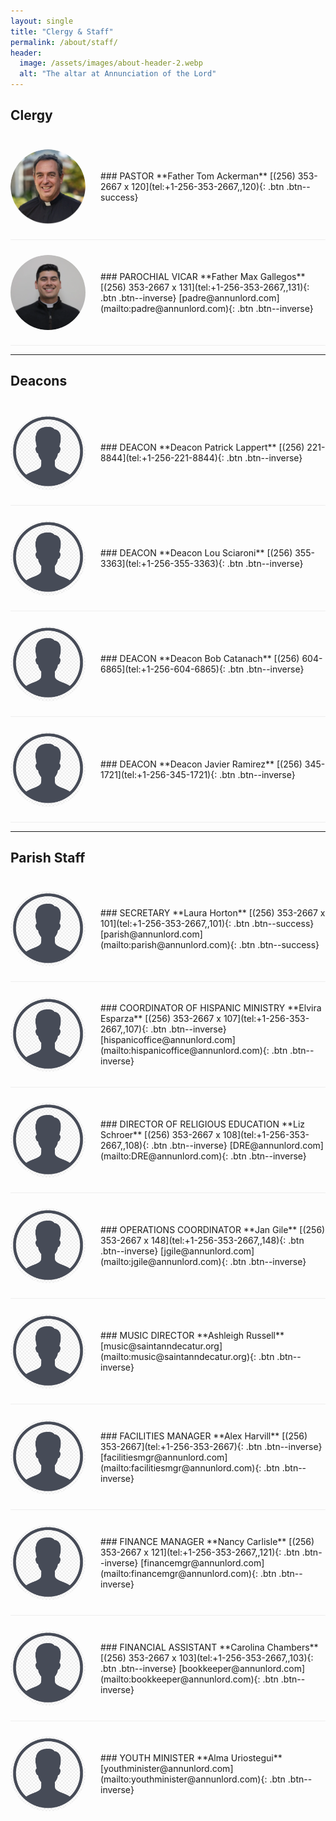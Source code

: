 ```yaml
---
layout: single
title: "Clergy & Staff"
permalink: /about/staff/
header:
  image: /assets/images/about-header-2.webp
  alt: "The altar at Annunciation of the Lord"
---
```


<style>
  .staff-entry {
    display: flex;
    align-items: center;
    gap: 1.5rem; /* Creates space between image and text */
    padding: 1.5rem 0;
    border-bottom: 1px solid #eee;
  }
  .staff-entry:last-child {
      border-bottom: none;
  }
  .staff-entry img {
    width: 120px;
    height: 120px;
    border-radius: 50%;
    object-fit: cover;
    flex-shrink: 0; /* Prevents image from shrinking */
  }
  .staff-details h3 { margin-top: 0; margin-bottom: 0.25rem; font-size: 1em; color: #555; }
  .staff-details strong { font-size: 1.2em; }
  .staff-details p { margin-top: 0; margin-bottom: 1rem; }

  /* Responsive behavior for mobile */
  @media screen and (max-width: 576px) {
    .staff-entry {
      flex-direction: column; /* Stack image and text vertically */
      text-align: center;   /* Center text when stacked */
    }
  }
</style>

## Clergy

<div class="staff-entry">
  <img src="/assets/images/ackerman.webp" alt="Father Tom Ackerman">
  <div class="staff-details" markdown="1">
### PASTOR
**Father Tom Ackerman**
[(256) 353-2667 x 120](tel:+1-256-353-2667,,120){: .btn .btn--success}
  </div>
</div>

<div class="staff-entry">
  <img src="/assets/images/gallegos.webp" alt="Father Max Gallegos">
  <div class="staff-details" markdown="1">
### PAROCHIAL VICAR
**Father Max Gallegos**
[(256) 353-2667 x 131](tel:+1-256-353-2667,,131){: .btn .btn--inverse} [padre@annunlord.com](mailto:padre@annunlord.com){: .btn .btn--inverse}
  </div>
</div>

---
## Deacons

<div class="staff-entry">
  <img src="/assets/images/bio-photo-2.webp" alt="Deacon Patrick Lappert">
  <div class="staff-details" markdown="1">
### DEACON
**Deacon Patrick Lappert**
[(256) 221-8844](tel:+1-256-221-8844){: .btn .btn--inverse}
  </div>
</div>

<div class="staff-entry">
  <img src="/assets/images/bio-photo-2.webp" alt="Deacon Lou Sciaroni">
  <div class="staff-details" markdown="1">
### DEACON
**Deacon Lou Sciaroni**
[(256) 355-3363](tel:+1-256-355-3363){: .btn .btn--inverse}
  </div>
</div>

<div class="staff-entry">
  <img src="/assets/images/bio-photo-2.webp" alt="Deacon Bob Catanach">
  <div class="staff-details" markdown="1">
### DEACON
**Deacon Bob Catanach**
[(256) 604-6865](tel:+1-256-604-6865){: .btn .btn--inverse}
  </div>
</div>

<div class="staff-entry">
  <img src="/assets/images/bio-photo-2.webp" alt="Deacon Javier Ramirez">
  <div class="staff-details" markdown="1">
### DEACON
**Deacon Javier Ramirez**
[(256) 345-1721](tel:+1-256-345-1721){: .btn .btn--inverse}
  </div>
</div>

---
## Parish Staff

<div class="staff-entry">
  <img src="/assets/images/bio-photo-2.webp" alt="Laura Horton">
  <div class="staff-details" markdown="1">
### SECRETARY
**Laura Horton**
[(256) 353-2667 x 101](tel:+1-256-353-2667,,101){: .btn .btn--success} [parish@annunlord.com](mailto:parish@annunlord.com){: .btn .btn--success}
  </div>
</div>

<div class="staff-entry">
  <img src="/assets/images/bio-photo-2.webp" alt="Elvira Esparza">
  <div class="staff-details" markdown="1">
### COORDINATOR OF HISPANIC MINISTRY
**Elvira Esparza**
[(256) 353-2667 x 107](tel:+1-256-353-2667,,107){: .btn .btn--inverse} [hispanicoffice@annunlord.com](mailto:hispanicoffice@annunlord.com){: .btn .btn--inverse}
  </div>
</div>

<div class="staff-entry">
  <img src="/assets/images/bio-photo-2.webp" alt="Liz Schroer">
  <div class="staff-details" markdown="1">
### DIRECTOR OF RELIGIOUS EDUCATION
**Liz Schroer**
[(256) 353-2667 x 108](tel:+1-256-353-2667,,108){: .btn .btn--inverse} [DRE@annunlord.com](mailto:DRE@annunlord.com){: .btn .btn--inverse}
  </div>
</div>

<div class="staff-entry">
  <img src="/assets/images/bio-photo-2.webp" alt="Jan Gile">
  <div class="staff-details" markdown="1">
### OPERATIONS COORDINATOR
**Jan Gile**
[(256) 353-2667 x 148](tel:+1-256-353-2667,,148){: .btn .btn--inverse} [jgile@annunlord.com](mailto:jgile@annunlord.com){: .btn .btn--inverse}
  </div>
</div>

<div class="staff-entry">
  <img src="/assets/images/bio-photo-2.webp" alt="Ashleigh Russell">
  <div class="staff-details" markdown="1">
### MUSIC DIRECTOR
**Ashleigh Russell**
[music@saintanndecatur.org](mailto:music@saintanndecatur.org){: .btn .btn--inverse}
  </div>
</div>

<div class="staff-entry">
  <img src="/assets/images/bio-photo-2.webp" alt="Alex Harvill">
  <div class="staff-details" markdown="1">
### FACILITIES MANAGER
**Alex Harvill**
[(256) 353-2667](tel:+1-256-353-2667){: .btn .btn--inverse} [facilitiesmgr@annunlord.com](mailto:facilitiesmgr@annunlord.com){: .btn .btn--inverse}
  </div>
</div>

<div class="staff-entry">
  <img src="/assets/images/bio-photo-2.webp" alt="Nancy Carlisle">
  <div class="staff-details" markdown="1">
### FINANCE MANAGER
**Nancy Carlisle**
[(256) 353-2667 x 121](tel:+1-256-353-2667,,121){: .btn .btn--inverse} [financemgr@annunlord.com](mailto:financemgr@annunlord.com){: .btn .btn--inverse}
  </div>
</div>

<div class="staff-entry">
  <img src="/assets/images/bio-photo-2.webp" alt="Carolina Chambers">
  <div class="staff-details" markdown="1">
### FINANCIAL ASSISTANT
**Carolina Chambers**
[(256) 353-2667 x 103](tel:+1-256-353-2667,,103){: .btn .btn--inverse} [bookkeeper@annunlord.com](mailto:bookkeeper@annunlord.com){: .btn .btn--inverse}
  </div>
</div>

<div class="staff-entry">
  <img src="/assets/images/bio-photo-2.webp" alt="Alma Uriostegui">
  <div class="staff-details" markdown="1">
### YOUTH MINISTER
**Alma Uriostegui**
[youthminister@annunlord.com](mailto:youthminister@annunlord.com){: .btn .btn--inverse}
  </div>
</div>